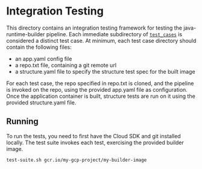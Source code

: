 # Integration Testing
This directory contains an integration testing framework for testing the java-runtime-builder 
pipeline. Each immediate subdirectory of [`test_cases`](test_cases) is considered a distinct test 
case. At minimum, each test case directory should contain the following files:
  * an app.yaml config file
  * a repo.txt file, containing a git remote url
  * a structure.yaml file to specify the structure test spec for the built image

For each test case, the repo specified in repo.txt is cloned, and the pipeline is invoked on the 
repo, using the provided app.yaml file as configuration. Once the application container is built, 
structure tests are run on it using the provided structure.yaml file.

## Running
To run the tests, you need to first have the Cloud SDK and git installed locally. The test suite
invokes each test, exercising the provided builder image.
```bash
test-suite.sh gcr.io/my-gcp-project/my-builder-image
```

